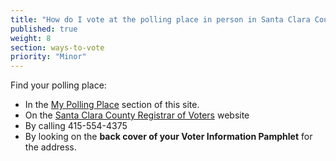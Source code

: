 ```yaml
---
title: "How do I vote at the polling place in person in Santa Clara County?"
published: true
weight: 8
section: ways-to-vote
priority: "Minor"
---
```


Find your polling place:  
- In the [My Polling Place](#section-my-polling-place) section of this site.  
- On the [Santa Clara County Registrar of Voters](https://eservices.sccgov.org/rov/?tab=) website  
- By calling 415-554-4375  
- By looking on the **back cover of your Voter Information Pamphlet** for the address.  
